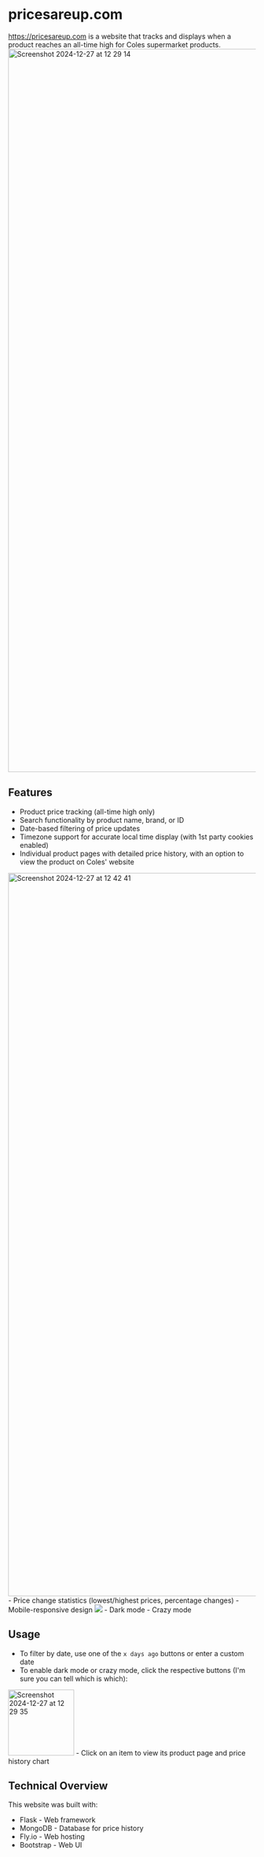 # pricesareup.com
https://pricesareup.com is a website that tracks and displays when a product reaches an all-time high for Coles supermarket products.
<img width="1470" alt="Screenshot 2024-12-27 at 12 29 14" src="https://github.com/user-attachments/assets/2de523f5-5345-41b2-9824-6f06e52bdf1f" />

## Features

- Product price tracking (all-time high only)
- Search functionality by product name, brand, or ID
- Date-based filtering of price updates
- Timezone support for accurate local time display (with 1st party cookies enabled)
- Individual product pages with detailed price history, with an option to view the product on Coles' website
<img width="1470" alt="Screenshot 2024-12-27 at 12 42 41" src="https://github.com/user-attachments/assets/3cbcb06d-e0c4-4042-b28a-46fb3facc57d" />
- Price change statistics (lowest/highest prices, percentage changes)
- Mobile-responsive design
<img src="https://github.com/user-attachments/assets/ee108a88-ffd6-4c6a-a19c-eea98c52d80f"/>
- Dark mode
- Crazy mode

## Usage

- To filter by date, use one of the `x days ago` buttons or enter a custom date
- To enable dark mode or crazy mode, click the respective buttons (I'm sure you can tell which is which):
<img width="134" alt="Screenshot 2024-12-27 at 12 29 35" src="https://github.com/user-attachments/assets/f8eea82f-9b23-47ca-b91c-8e3827e685bc" />
- Click on an item to view its product page and price history chart

## Technical Overview

This website was built with:

- Flask - Web framework
- MongoDB - Database for price history
- Fly.io - Web hosting
- Bootstrap - Web UI
